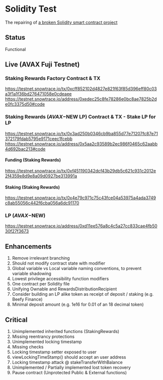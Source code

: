 # Solidity Test
The repairing of [a broken Solidity smart contract project](https://github.com/EBS369/solidity-test/commit/636d68088199400193bf53757a2bbeefeb62febd)

## Status
Functional

## Live (AVAX Fuji Testnet)

### Staking Rewards Factory Contract & TX
https://testnet.snowtrace.io/tx/0xcff852102d4827e821f63f85d396eff80c03a3f1a1f36bd276471058e0cdeaee
https://testnet.snowtrace.io/address/0xedec25c8fe78286e0bc8ae7825b2de0fc3375d50#code

### Staking Rewards ($AVAX-$NEW LP) Contract & TX - Stake LP for LP
https://testnet.snowtrace.io/tx/0x3ad250b0346cb9ba855d77e71207fc87e71372179fdab5795e9171ceec1fcebb
https://testnet.snowtrace.io/address/0x5aa2c93589b2ec986f0465c62aabb4d692bac213#code

#### Funding (Staking Rewards)
https://testnet.snowtrace.io/tx/0xf451190342dcf43b29db5c621c931c2012e2f4359e8d9e8a09d0927be313991a

#### Staking (Staking Rewards)
https://testnet.snowtrace.io/tx/0x4e79c971c75c43fce04a53975a4ada3749c8ab55056c442f6cba056a6dc91170

### LP ($AVAX-$NEW)
https://testnet.snowtrace.io/address/0xd11ee576a8c4c5a27cc833cae4fb5030f27f3673

## Enhancements

1. Remove irrelevant branching
2. Should not modify contract state with modifier
3. Global variable vs Local variable naming conventions, to prevent variable shadowing
4. Lowest privilege accessibility function modifiers
5. One contract per Solidity file
6. Unifying Ownable and RewardsDistributionRecipient
7. Consider building an LP alike token as receipt of deposit / staking (e.g. Beefy Finance)
8. Minimal deposit amount (e.g. 1e16 for 0.01 of an 18 decimal token)

## Critical

1. Unimplemented inherited functions (StakingRewards)
2. Missing reentrancy protections
3. Unimplemented locking timestamp
4. Missing checks
5. Locking timestamp setter exposed to user
6. viewLockingTimeStamp() should accept an user address
7. Locking timestamp attack @ stakeTransferWithBalance
8. Unimplemented / Partially implemented lost token recovery
9. Pause contract (Unprotected Public & External functions)
